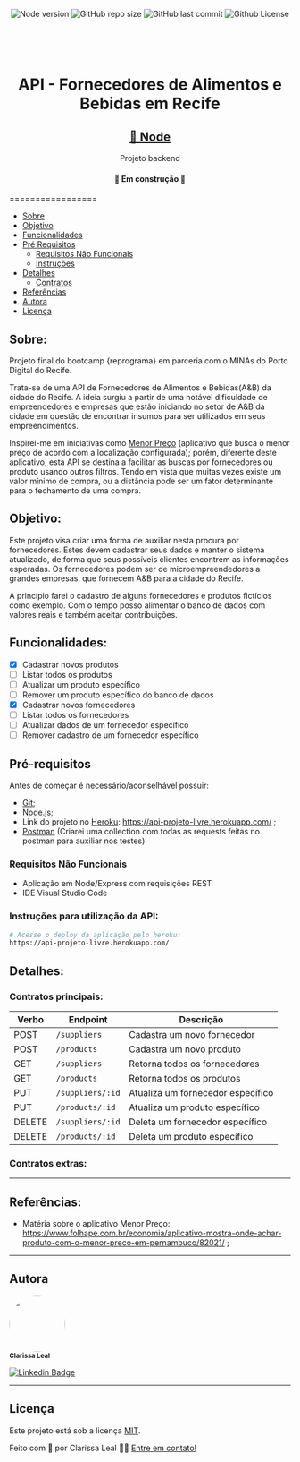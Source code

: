 <p align="center">
  <a> 
    <img alt="Node version" src="https://img.shields.io/badge/node-%3E%3D%206.0.0-brightgreen">
    <img alt="GitHub repo size" src="https://img.shields.io/github/repo-size/lealclarissa/projeto-livre">
    <img alt="GitHub last commit" src="https://img.shields.io/github/last-commit/lealclarissa/projeto-livre">
    <img alt="Github License" src="https://img.shields.io/github/license/lealclarissa/projeto-livre?logo=MIT">
  </a>
</p>

<!-- <h1 align="center">
  <img alt="FAEB Recife" title="#API - Fornecedores de Alimentos e Bebidas em Recife" src="./assets/banner.png" />
</h1> -->

<h1 align="center">
    <br>
    <p align="center">API - Fornecedores de Alimentos e Bebidas em Recife<p>
</h1>

<h2 align="center">
    <a href="https://nodejs.org/pt-br/">🔗 Node</a>
</h2>
<p align="center"> Projeto backend</p>

<h4 align="center"> 
	🚧  Em construção  🚧
</h4>

=================
<!--ts-->
   * [Sobre](#sobre)
   * [Objetivo](#objetivo)
   * [Funcionalidades](#funcionalidades)
   * [Pré Requisitos](#pré-requisitos)
      * [Requisitos Não Funcionais](#requisitos-não-funcionais)
      * [Instruções](#instruções-para-utilização-da-api)
   * [Detalhes](#detalhes)
      * [Contratos](#contratos-principais)
   * [Referências](#referências)
   * [Autora](#autora)
   * [Licença](#licença)
<!--te-->

## Sobre:

Projeto final do bootcamp {reprograma} em parceria com o MINAs do Porto Digital do Recife.

Trata-se de uma API de Fornecedores de Alimentos e Bebidas(A&B) da cidade do Recife. A ideia surgiu a partir de uma notável dificuldade de empreendedores e empresas que estão iniciando no setor de A&B da cidade em questão de encontrar insumos para ser utilizados em seus empreendimentos.

Inspirei-me em iniciativas como [Menor Preço](https://play.google.com/store/apps/details?id=br.gov.pr.celepar.sefa.mp&hl=pt_BR) (aplicativo que busca o menor preço de acordo com a localização configurada); porém, diferente deste aplicativo, esta API se destina a facilitar as buscas por fornecedores ou produto usando outros filtros. Tendo em vista que muitas vezes existe um valor mínimo de compra, ou a distância pode ser um fator determinante para o fechamento de uma compra.

## Objetivo:

Este projeto visa criar uma forma de auxiliar nesta procura por fornecedores. Estes devem cadastrar seus dados e manter o sistema atualizado, de forma que seus possíveis clientes encontrem as informações esperadas. Os fornecedores podem ser de microempreendedores a grandes empresas, que fornecem A&B para a cidade do Recife.

A princípio farei o cadastro de alguns fornecedores e produtos fictícios como exemplo. Com o tempo posso alimentar o banco de dados com valores reais e também aceitar contribuições.

## Funcionalidades:

- [x] Cadastrar novos produtos
- [ ] Listar todos os produtos
- [ ] Atualizar um produto específico
- [ ] Remover um produto específico do banco de dados
- [x] Cadastrar novos fornecedores
- [ ] Listar todos os fornecedores
- [ ] Atualizar dados de um fornecedor específico
- [ ] Remover cadastro de um fornecedor específico
  
## Pré-requisitos

Antes de começar é necessário/aconselhável possuir:
* [Git](https://git-scm.com/);
* [Node.js](https://nodejs.org/pt-br/);
* Link do projeto no [Heroku](https://www.heroku.com/): https://api-projeto-livre.herokuapp.com/ ;
* [Postman](https://www.postman.com/) (Criarei uma collection com todas as requests feitas no postman para auxiliar nos testes)

### Requisitos Não Funcionais
* Aplicação em Node/Express com requisições REST
* IDE Visual Studio Code

### Instruções para utilização da API:

```bash
# Acesse o deploy da aplicação pelo heroku:
https://api-projeto-livre.herokuapp.com/
```

## Detalhes:

### Contratos principais:

| Verbo | Endpoint | Descrição |
| ----- | -------- | --------- |
| POST | `/suppliers` | Cadastra um novo fornecedor
| POST | `/products` | Cadastra um novo produto
| GET | `/suppliers` | Retorna todos os fornecedores
| GET | `/products` | Retorna todos os produtos
| PUT | `/suppliers/:id` | Atualiza um fornecedor específico
| PUT | `/products/:id` | Atualiza um produto específico
| DELETE | `/suppliers/:id` | Deleta um fornecedor específico
| DELETE | `/products/:id` | Deleta um produto específico

### Contratos extras:

---

## Referências:

* Matéria sobre o aplicativo Menor Preço: https://www.folhape.com.br/economia/aplicativo-mostra-onde-achar-produto-com-o-menor-preco-em-pernambuco/82021/ ;  

---

## Autora

<a>
 <img style="border-radius: 50%;" src="https://avatars2.githubusercontent.com/u/69424163?s=400&u=6c4ceb2494ca08ef4a05454277aee432c6b5644f&v=4" width="100px;" alt=""/>
 <br />
 <sub><b>Clarissa Leal</b></sub>
</a>

[![Linkedin Badge](https://img.shields.io/badge/-Clarissa-blue?style=flat-square&logo=Linkedin&logoColor=white&link=https://www.linkedin.com/in/clarissa-leal/)](https://www.linkedin.com/in/clarissa-leal/) 

---

## Licença

Este projeto está sob a licença [MIT](./LICENSE.md).

Feito com :purple_heart: por Clarissa Leal 👋🏽 [Entre em contato!](https://www.linkedin.com/in/clarissa-leal/)